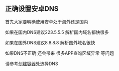 ## 正确设置安卓DNS

首先大家要明确使用安卓处于海外还是国内

如果在国内DNS建议223.5.5.5 解析国内域名都快很多

如果在国外DNS建议8.8.8.8 解析国外域名很快

如果DNS不正确 还会带来 很多APP查询区域异常 等问题

请参考[创建容器](/kehuduan/PC客户端.md#4-创建容器)处选择DNS
